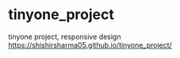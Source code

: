 # tinyone_project
tinyone project, responsive design
 https://shishirsharma05.github.io/tinyone_project/
